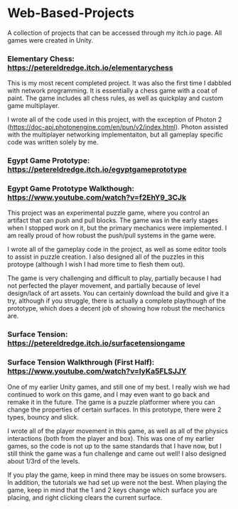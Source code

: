 # Web-Based-Projects
A collection of projects that can be accessed through my itch.io page. All games were created in Unity.

### Elementary Chess: https://petereldredge.itch.io/elementarychess

This is my most recent completed project. It was also the first time I dabbled with network programming. It is essentially
a chess game with a coat of paint. The game includes all chess rules, as well as quickplay and custom game multiplayer.

I wrote all of the code used in this project, with the exception of Photon 2 (https://doc-api.photonengine.com/en/pun/v2/index.html).
Photon assisted with the multiplayer networking implementaiton, but all gameplay specific code was written solely by me.

### Egypt Game Prototype: https://petereldredge.itch.io/egyptgameprototype

### Egypt Game Prototype Walkthough: https://www.youtube.com/watch?v=f2EhY9_3CJk

This project was an experimental puzzle game, where you control an artifact that can push and pull blocks. The game was in the
early stages when I stopped work on it, but the primary mechanics were implemented. I am really proud of how robust the push/pull 
systems in the game were.

I wrote all of the gameplay code in the project, as well as some editor tools to assist in puzzle creation. I also designed all of the
puzzles in this protoype (although I wish I had more time to flesh them out).

The game is very challenging and difficult to play, partially because I had not perfected the player movement, and partially because of
level design/lack of art assets. You can certainly download the build and give it a try, although if you struggle, there is actually a
complete playthough of the prototype, which does a decent job of showing how robust the mechanics are.

### Surface Tension: https://petereldredge.itch.io/surfacetensiongame

### Surface Tension Walkthrough (First Half): https://www.youtube.com/watch?v=lyKa5FLSJJY

One of my earlier Unity games, and still one of my best. I really wish we had continued to work on this game, and I may even want to go
back and remake it in the future. The game is a puzzle platformer where you can change the properties of certain surfaces. In this
prototype, there were 2 types, bouncy and slick.

I wrote all of the player movement in this game, as well as all of the physics interactions (both from the player and box). This was one of
my earlier games, so the code is not up to the same standards that I have now, but I still think the game was a fun challenge and came out
well! I also designed about 1/3rd of the levels.

If you play the game, keep in mind there may be issues on some browsers. In addition, the tutorials we had set up were not the best. When
playing the game, keep in mind that the 1 and 2 keys change which surface you are placing, and right clicking clears the current surface.
